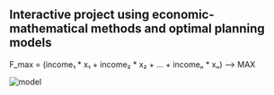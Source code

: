 ## Interactive project using economic-mathematical methods and optimal planning models
F_max = (income₁ * x₁ + income₂ * x₂ + ... + incomeₙ * xₙ) ⟶ MAX

![model](https://github.com/am9999072080/MatModel/assets/127240321/48465b77-dd19-4797-9ae6-179bc904ad44)
